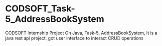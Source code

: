 # CODSOFT_Task-5_AddressBookSystem
CODSOFT Internship Project On Java, Task-5, AddressBookSystem, It is a java rest api project, got user interface to interact CRUD operations

